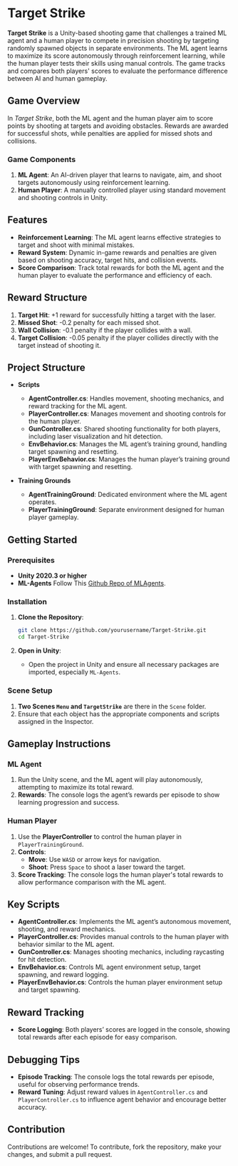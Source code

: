 
# Target Strike

**Target Strike** is a Unity-based shooting game that challenges a trained ML agent and a human player to compete in precision shooting by targeting randomly spawned objects in separate environments. The ML agent learns to maximize its score autonomously through reinforcement learning, while the human player tests their skills using manual controls. The game tracks and compares both players' scores to evaluate the performance difference between AI and human gameplay.

## Game Overview

In *Target Strike*, both the ML agent and the human player aim to score points by shooting at targets and avoiding obstacles. Rewards are awarded for successful shots, while penalties are applied for missed shots and collisions.

### Game Components

1. **ML Agent**: An AI-driven player that learns to navigate, aim, and shoot targets autonomously using reinforcement learning.
2. **Human Player**: A manually controlled player using standard movement and shooting controls in Unity.

## Features

- **Reinforcement Learning**: The ML agent learns effective strategies to target and shoot with minimal mistakes.
- **Reward System**: Dynamic in-game rewards and penalties are given based on shooting accuracy, target hits, and collision events.
- **Score Comparison**: Track total rewards for both the ML agent and the human player to evaluate the performance and efficiency of each.

## Reward Structure

1. **Target Hit**: +1 reward for successfully hitting a target with the laser.
2. **Missed Shot**: -0.2 penalty for each missed shot.
3. **Wall Collision**: -0.1 penalty if the player collides with a wall.
4. **Target Collision**: -0.05 penalty if the player collides directly with the target instead of shooting it.

## Project Structure

- **Scripts**
  - **AgentController.cs**: Handles movement, shooting mechanics, and reward tracking for the ML agent.
  - **PlayerController.cs**: Manages movement and shooting controls for the human player.
  - **GunController.cs**: Shared shooting functionality for both players, including laser visualization and hit detection.
  - **EnvBehavior.cs**: Manages the ML agent’s training ground, handling target spawning and resetting.
  - **PlayerEnvBehavior.cs**: Manages the human player’s training ground with target spawning and resetting.

- **Training Grounds**
  - **AgentTrainingGround**: Dedicated environment where the ML agent operates.
  - **PlayerTrainingGround**: Separate environment designed for human player gameplay.

## Getting Started

### Prerequisites

- **Unity 2020.3 or higher**
- **ML-Agents** Follow This [Github Repo of MLAgents](https://github.com/Unity-Technologies/ml-agents).

### Installation

1. **Clone the Repository**:
   ```bash
   git clone https://github.com/yourusername/Target-Strike.git
   cd Target-Strike
   ```

2. **Open in Unity**:
   - Open the project in Unity and ensure all necessary packages are imported, especially `ML-Agents`.

### Scene Setup

1. **Two Scenes `Menu` and `TargetStrike`** are there in the `Scene` folder.
2. Ensure that each object has the appropriate components and scripts assigned in the Inspector.

## Gameplay Instructions

### ML Agent

1. Run the Unity scene, and the ML agent will play autonomously, attempting to maximize its total reward.
2. **Rewards**: The console logs the agent’s rewards per episode to show learning progression and success.

### Human Player

1. Use the **PlayerController** to control the human player in `PlayerTrainingGround`.
2. **Controls**:
   - **Move**: Use `WASD` or arrow keys for navigation.
   - **Shoot**: Press `Space` to shoot a laser toward the target.
3. **Score Tracking**: The console logs the human player's total rewards to allow performance comparison with the ML agent.

## Key Scripts

- **AgentController.cs**: Implements the ML agent’s autonomous movement, shooting, and reward mechanics.
- **PlayerController.cs**: Provides manual controls to the human player with behavior similar to the ML agent.
- **GunController.cs**: Manages shooting mechanics, including raycasting for hit detection.
- **EnvBehavior.cs**: Controls ML agent environment setup, target spawning, and reward logging.
- **PlayerEnvBehavior.cs**: Controls the human player environment setup and target spawning.

## Reward Tracking

- **Score Logging**: Both players’ scores are logged in the console, showing total rewards after each episode for easy comparison.

## Debugging Tips

- **Episode Tracking**: The console logs the total rewards per episode, useful for observing performance trends.
- **Reward Tuning**: Adjust reward values in `AgentController.cs` and `PlayerController.cs` to influence agent behavior and encourage better accuracy.

## Contribution

Contributions are welcome! To contribute, fork the repository, make your changes, and submit a pull request.
